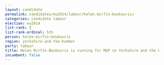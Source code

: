 ```yaml
---
layout: candidate
permalink: candidates/eu2014/labour/helen-mirfin-boukouris/
categories: candidate labour
election: eu2014
list-rank: 5
list-rank-ordinal: 5th
person: helen-mirfin-boukouris
region: yorkshire-and-the-humber
party: labour
title: Helen Mirfin-Boukouris is running for MEP in Yorkshire and the Humber for the Labour Party
incumbent: false
---
```

